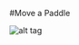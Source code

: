 #Move a Paddle

![alt tag](https://github.com/termantics/OpenGL-Brickout/blob/master/08_draw_some_bricks/output.png?raw=true)
